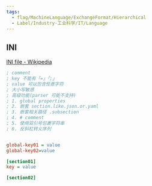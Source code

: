 ```yaml
---
tags:
  - flag/MachineLanguage/ExchangeFormat/Hierarchical
  - Label/Industry-工业科学/IT/Language
---
```


## INI

[INI file - Wikipedia](https://en.wikipedia.org/wiki/INI_file)


```ini
; comment
; key 不能有「=」「;」
; value 可以包含任意字符
; 大小写敏感
; 高级功能(parser 可能不支持)
; 1. global properties
; 2. 嵌套 section.like.json.or.yaml
; 3. 嵌套相关路径 .subsection
; 4. # comment
; 5. 使用双引号包裹字符串
; 6. 反斜杠转义序列


global-key01 = value
global-key02=value

[section01]
key = value

[section02]


```